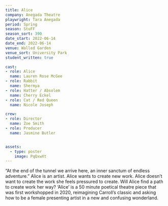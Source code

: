 ```yaml
---
title: Alice
company: Anegada Theatre
playwright: Tara Anegada
period: Spring
season: StuFF
season_sort: 390
date_start: 2022-06-14
date_end: 2022-06-14
venue: Walled Garden
venue_sort: University Park
student_written: true 

cast: 
- role: Alice
  name: Lauren Rose McGee
- role: Rabbit
  name: Shermya
- role: Hatter / Absolem
  name: Cherry Eckel
- role: Cat / Red Queen
  name: Nicole Joseph

crew:
- role: Director
  name: Zoe Smith
- role: Producer
  name: Jasmine Butler


assets:
  - type: poster
    image: PqQxwXt
---
```


“At the end of the tunnel we arrive here, an inner sanctum of endless adventure.” Alice is an artist. Alice wants to create new work. Alice doesn’t want to create the work she feels pressured to create. Will Alice find a path to create work her way? ‘Alice’ is a 50 minute poetical theatre piece that was first workshopped in 2020, reimagining Carroll’s classic and asking how to be a female presenting artist in a new and confusing wonderland.

